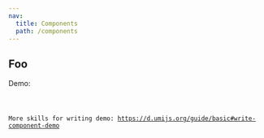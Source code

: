 ```yaml
---
nav:
  title: Components
  path: /components
---
```


## Foo

Demo:

<code src="./index.tsx" height="548px" title="基本使用" />

More skills for writing demo: https://d.umijs.org/guide/basic#write-component-demo
